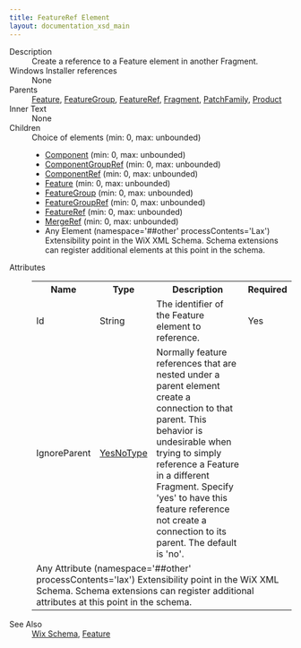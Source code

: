 ```yaml
---
title: FeatureRef Element
layout: documentation_xsd_main
---
```

<dl>
  <dt>Description</dt>
  <dd>Create a reference to a Feature element in another Fragment.</dd>
  <dt>Windows Installer references</dt>
  <dd>None</dd>
  <dt>Parents</dt>
  <dd>
    <a href="../feature/">Feature</a>, <a href="../featuregroup/">FeatureGroup</a>, <a href="../featureref/">FeatureRef</a>, <a href="../fragment/">Fragment</a>, <a href="../patchfamily/">PatchFamily</a>, <a href="../product/">Product</a></dd>
  <dt>Inner Text</dt>
  <dd>None</dd>
  <dt>Children</dt>
  <dd>Choice of elements (min: 0, max: unbounded)<ul><li><a href="../component/">Component</a> (min: 0, max: unbounded)</li><li><a href="../componentgroupref/">ComponentGroupRef</a> (min: 0, max: unbounded)</li><li><a href="../componentref/">ComponentRef</a> (min: 0, max: unbounded)</li><li><a href="../feature/">Feature</a> (min: 0, max: unbounded)</li><li><a href="../featuregroup/">FeatureGroup</a> (min: 0, max: unbounded)</li><li><a href="../featuregroupref/">FeatureGroupRef</a> (min: 0, max: unbounded)</li><li><a href="../featureref/">FeatureRef</a> (min: 0, max: unbounded)</li><li><a href="../mergeref/">MergeRef</a> (min: 0, max: unbounded)</li><li><span class="extension">Any Element (namespace='##other' processContents='Lax')                          Extensibility point in the WiX XML Schema.  Schema extensions can register additional                         elements at this point in the schema.                     </span></li></ul></dd>
  <dt>Attributes</dt>
  <dd>
    <table cellspacing="0" cellpadding="0" class="schema">
      <tr>
        <th width="15%">Name</th>
        <th width="15%">Type</th>
        <th width="65%">Description</th>
        <th width="15%">Required</th>
      </tr>
      <tr>
        <td>Id</td>
        <td>String</td>
        <td>The identifier of the Feature element to reference.</td>
        <td>Yes</td>
      </tr>
      <tr>
        <td>IgnoreParent</td>
        <td><a href="../simple_type_yesnotype/">YesNoType</a></td>
        <td>                     Normally feature references that are nested under a parent element create a connection to that                     parent. This behavior is undesirable when trying to simply reference a Feature in a different                     Fragment.  Specify 'yes' to have this feature reference not create a connection to its parent.                     The default is 'no'.                 </td>
        <td>&nbsp;</td>
      </tr>
      <tr>
        <td colspan="4">
          <span class="extension">Any Attribute (namespace='##other' processContents='lax')                      Extensibility point in the WiX XML Schema.  Schema extensions can register additional                     attributes at this point in the schema.                 </span>
        </td>
      </tr>
    </table>
  </dd>
  <dt>See Also</dt>
  <dd>
    <a href="../wix">Wix Schema</a>, <a href="../feature/">Feature</a></dd>
</dl>
